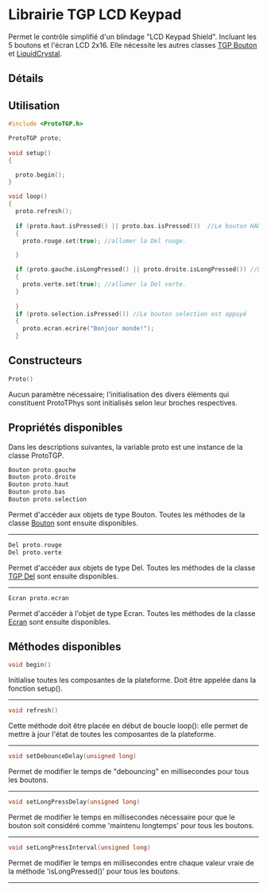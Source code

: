 # Librairie TGP LCD Keypad

Permet le contrôle simplifié d'un blindage "LCD Keypad Shield". Incluant les 5 boutons et l'écran LCD 2x16. Elle nécessite les autres classes [TGP Bouton](https://github.com/TechnoPhysCAL/TGP_Bouton) et [LiquidCrystal](https://www.arduino.cc/en/Reference/LiquidCrystal).
## Détails

## Utilisation

```cpp
#include <ProtoTGP.h> 

ProtoTGP proto;
 
void setup()
{

  proto.begin();
}

void loop()
{
  proto.refresh(); 
  
  if (proto.haut.isPressed() || proto.bas.isPressed())  //Le bouton HAUT ou BAS est appuyé
  {
    proto.rouge.set(true); //allumer la Del rouge.

  }

  if (proto.gauche.isLongPressed() || proto.droite.isLongPressed()) //Le bouton gauche ou droite est maintenu appuyé
  {
    proto.verte.set(true); //allumer la Del verte.
  }
  
  }
  if (proto.selection.isPressed()) //Le bouton selection est appuyé
  {
    proto.ecran.ecrire("Bonjour monde!");
  }
```

## Constructeurs
```cpp
Proto()

```
Aucun paramètre nécessaire; l'initialisation des divers éléments qui constituent ProtoTPhys sont initialisés selon leur broches respectives.


## Propriétés disponibles

Dans les descriptions suivantes, la variable proto est une instance de la classe ProtoTGP.

```cpp
Bouton proto.gauche
Bouton proto.droite
Bouton proto.haut
Bouton proto.bas
Bouton proto.selection
```
Permet d'accéder aux objets de type Bouton. Toutes les méthodes de la classe [Bouton](https://github.com/TechnoPhysCAL/TGP_Bouton) sont ensuite disponibles.

---
```cpp
Del proto.rouge
Del proto.verte
```
Permet d'accéder aux objets de type Del.  Toutes les méthodes de la classe [TGP Del](https://github.com/TechnoPhysCAL/TGP_Del) sont ensuite disponibles.

---
```cpp
Ecran proto.ecran
```
Permet d'accéder à l'objet de type Ecran.  Toutes les méthodes de la classe [Ecran](https://github.com/TechnoPhysCAL/TGP_Ecran) sont ensuite disponibles.

## Méthodes disponibles
```cpp
void begin()
```
Initialise toutes les composantes de la plateforme. Doit être appelée dans la fonction setup().

---
```cpp
void refresh()
```
Cette méthode doit être placée en début de boucle loop(): elle permet de mettre à jour l'état de toutes les composantes de la plateforme.

---
```cpp
void setDebounceDelay(unsigned long)
```
Permet de modifier le temps de "debouncing" en millisecondes pour tous les boutons.

---
```cpp
void setLongPressDelay(unsigned long)
```
Permet de modifier le temps en millisecondes nécessaire pour que le bouton soit considéré comme 'maintenu longtemps' pour tous les boutons.

---
```cpp
void setLongPressInterval(unsigned long)
```
Permet de modifier le temps en millisecondes entre chaque valeur vraie de la méthode  'isLongPressed()' pour tous les boutons.

---